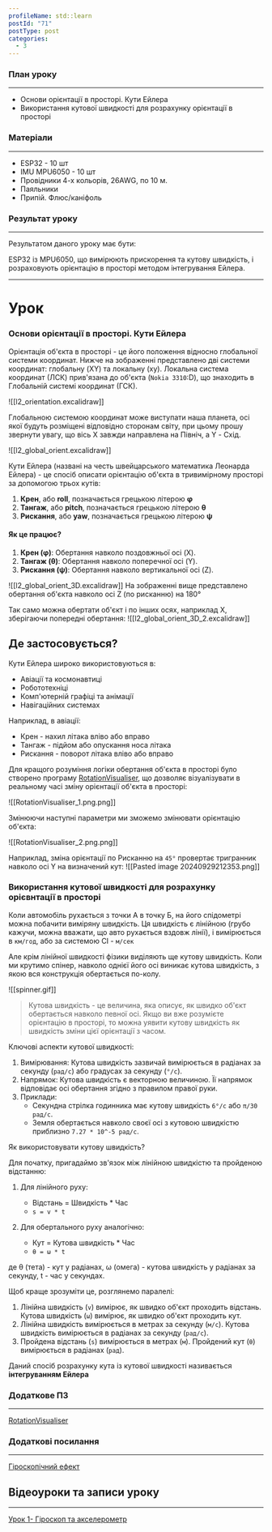 ```yaml
---
profileName: std::learn
postId: "71"
postType: post
categories:
  - 3
---
```

### План уроку
---
-  Основи орієнтації в просторі. Кути Ейлера
-  Використання кутової швидкості для розрахунку орієнтації в просторі

### Матеріали
---
-  ESP32 - 10 шт
-  IMU MPU6050 - 10 шт
-  Провідники 4-х кольорів, 26AWG, по 10 м.
-  Паяльники
-  Припій. Флюс/каніфоль

### Результат уроку
---
Результатом даного уроку має бути:

ESP32 із MPU6050, що вимірюють прискорення та кутову швидкість, і розраховують орієнтацію в просторі методом інтегрування Ейлера.

---

# Урок

### Основи орієнтації в просторі. Кути Ейлера

Орієнтація об'єкта в просторі - це його положення відносно глобальної системи координат.
Нижче на зображенні представлено дві системи координат: глобальну (XY) та локальну (xy). Локальна система координат (ЛСК) прив'язана до об'єкта (`Nokia 3310`:D), що знаходить в Глобальній системі координат (ГСК).

![[l2_orientation.excalidraw]]

Глобальною системою координат може виступати наша планета, осі якої будуть розміщені відповідно сторонам світу, при цьому прошу звернути увагу, що вісь X завжди направлена на Північ, а Y - Схід.

![[l2_global_orient.excalidraw]]

Кути Ейлера (названі на честь швейцарського математика Леонарда Ейлера) - це спосіб описати орієнтацію об'єкта в тривимірному просторі за допомогою трьох кутів:

1. **Крен**, або **roll**, позначається грецькою літерою **φ**
2. **Тангаж**, або **pitch**, позначається грецькою літерою **θ**
3. **Рискання**, або **yaw**, позначається грецькою літерою **ψ**
#### Як це працює?

1. **Крен (φ)**: Обертання навколо поздовжньої осі (X).
2. **Тангаж (θ)**: Обертання навколо поперечної осі (Y).
3. **Рискання (ψ)**: Обертання навколо вертикальної осі (Z).

![[l2_global_orient_3D.excalidraw]]
 На зображенні вище представлено обертання об'єкта навколо осі Z (по рисканню) на 180°

Так само можна обертати об'єкт і по інших осях, наприклад Х, зберігаючи попередні обертання:
![[l2_global_orient_3D_2.excalidraw]]

## Де застосовується?

Кути Ейлера широко використовуються в:

- Авіації та космонавтиці
- Робототехніці
- Комп'ютерній графіці та анімації
- Навігаційних системах

Наприклад, в авіації:

- Крен - нахил літака вліво або вправо
- Тангаж - підйом або опускання носа літака
- Рискання - поворот літака вліво або вправо

Для кращого розуміння логіки обертання об'єкта в просторі було створено програму [RotationVisualiser](https://github.com/Korzhak/QuaternionVisualisation.git), що дозволяє візуалізувати в реальному часі зміну орієнтації об'єкта в просторі:

![[RotationVisualiser_1.png.png]]

Змінюючи наступні параметри ми зможемо змінювати орієнтацію об'єкта:

![[RotationVisualiser_2.png.png]]

Наприклад, зміна орієнтації по Рисканню на `45°` провертає тригранник навколо осі Y на визначений кут: 
![[Pasted image 20240929212353.png]]
### Використання кутової швидкості для розрахунку орієвнтації в просторі

Коли автомобіль рухається з точки А в точку Б, на його спідометрі можна побачити виміряну швидкість. Ця швидкість є лінійною (грубо кажучи, можна вважати, що авто рухається вздовж лінії), і вимірюється в `км/год`, або за системою СІ - `м/сек`

Але крім лінійної швидкості фізики виділяють ще кутову швидкість. 
Коли ми крутимо спінер, навколо однієї його осі виникає кутова швидкість, з якою вся конструкція обертається по-колу.

![[spinner.gif]]

> Кутова швидкість - це величина, яка описує, як швидко об'єкт обертається навколо певної осі. Якщо ви вже розумієте орієнтацію в просторі, то можна уявити кутову швидкість як швидкість зміни цієї орієнтації з часом.

Ключові аспекти кутової швидкості:

1. Вимірювання: Кутова швидкість зазвичай вимірюється в радіанах за секунду (`рад/с`) або градусах за секунду (`°/с`).
2. Напрямок: Кутова швидкість є векторною величиною. Її напрямок відповідає осі обертання згідно з правилом правої руки.
3. Приклади:
    - Секундна стрілка годинника має кутову швидкість `6°/с` або `π/30 рад/с`.
    - Земля обертається навколо своєї осі з кутовою швидкістю приблизно `7.27 * 10^-5 рад/с`.

Як використовувати кутову швидкість?

Для початку, пригадаймо зв'язок між лінійною швидкістю та пройденою відстанню:

1. Для лінійного руху:
    - Відстань = Швидкість * Час
    - `s = v * t`
    
2. Для обертального руху аналогічно:
    - Кут = Кутова швидкість * Час
    - `θ = ω * t`

де θ (тета) - кут у радіанах, ω (омега) - кутова швидкість у радіанах за секунду, t - час у секундах.

Щоб краще зрозуміти це, розглянемо паралелі:

1. Лінійна швидкість (`v`) вимірює, як швидко об'єкт проходить відстань. Кутова швидкість (`ω`) вимірює, як швидко об'єкт проходить кут.
2. Лінійна швидкість вимірюється в метрах за секунду (`м/с`). Кутова швидкість вимірюється в радіанах за секунду (`рад/с`).
3. Пройдена відстань (`s`) вимірюється в метрах (`м`). Пройдений кут (`θ`) вимірюється в радіанах (`рад`).

Даний спосіб розрахунку кута із кутової швидкості називається **інтегруванням Ейлера**


### Додаткове ПЗ
---
[RotationVisualiser](https://github.com/Korzhak/QuaternionVisualisation.git)

### Додаткові посилання
---
[Гіроскопічний ефект](https://www.youtube.com/watch?v=9J8hQolP6uk)

## Відеоуроки та записи уроку
---
[Урок 1- Гіроскоп та акселерометр](https://youtu.be/gMv16WGtVMc)